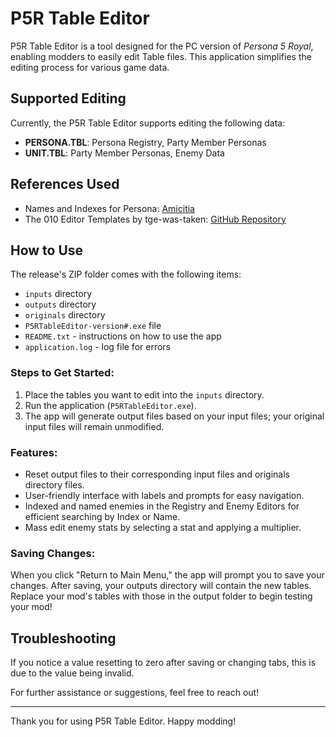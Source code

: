 # P5R Table Editor

P5R Table Editor is a tool designed for the PC version of *Persona 5 Royal*, enabling modders to easily edit Table files. This application simplifies the editing process for various game data.

## Supported Editing

Currently, the P5R Table Editor supports editing the following data:

- **PERSONA.TBL**: Persona Registry, Party Member Personas
- **UNIT.TBL**: Party Member Personas, Enemy Data

## References Used

- Names and Indexes for Persona: [Amicitia](https://amicitia.miraheze.org/wiki/Persona_5_Royal/Personas)
- The 010 Editor Templates by tge-was-taken: [GitHub Repository](https://github.com/tge-was-taken/010-Editor-Templates)

## How to Use

The release's ZIP folder comes with the following items:

- `inputs` directory
- `outputs` directory
- `originals` directory
- `P5RTableEditor-version#.exe` file
- `README.txt` - instructions on how to use the app
- `application.log` - log file for errors

### Steps to Get Started:

1. Place the tables you want to edit into the `inputs` directory.
2. Run the application (`P5RTableEditor.exe`).
3. The app will generate output files based on your input files; your original input files will remain unmodified.

### Features:

- Reset output files to their corresponding input files and originals directory files.
- User-friendly interface with labels and prompts for easy navigation.
- Indexed and named enemies in the Registry and Enemy Editors for efficient searching by Index or Name.
- Mass edit enemy stats by selecting a stat and applying a multiplier.

### Saving Changes:

When you click "Return to Main Menu," the app will prompt you to save your changes. After saving, your outputs directory will contain the new tables. Replace your mod's tables with those in the output folder to begin testing your mod!

## Troubleshooting

If you notice a value resetting to zero after saving or changing tabs, this is due to the value being invalid. 

For further assistance or suggestions, feel free to reach out!

---

Thank you for using P5R Table Editor. Happy modding!
